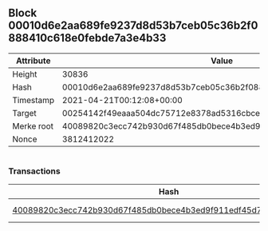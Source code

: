## Block 00010d6e2aa689fe9237d8d53b7ceb05c36b2f0888410c618e0febde7a3e4b33

Attribute | Value
--- | ---
Height | 30836
Hash | 00010d6e2aa689fe9237d8d53b7ceb05c36b2f0888410c618e0febde7a3e4b33
Timestamp | 2021-04-21T00:12:08+00:00
Target | 00254142f49eaaa504dc75712e8378ad5316cbcead634704b3734b6271167cc4
Merke root | 40089820c3ecc742b930d67f485db0bece4b3ed9f911edf45d7bbc8555f81d81
Nonce | 3812412022

```

```

### Transactions

Hash | Amount
--- | ---
[40089820c3ecc742b930d67f485db0bece4b3ed9f911edf45d7bbc8555f81d81](40089820c3ecc742b930d67f485db0bece4b3ed9f911edf45d7bbc8555f81d81.md) | 10.00000000 SKEPTI 
